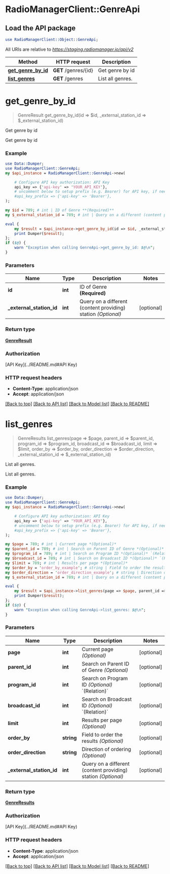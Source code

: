 # RadioManagerClient::GenreApi

## Load the API package
```perl
use RadioManagerClient::Object::GenreApi;
```

All URIs are relative to *https://staging.radiomanager.io/api/v2*

Method | HTTP request | Description
------------- | ------------- | -------------
[**get_genre_by_id**](GenreApi.md#get_genre_by_id) | **GET** /genres/{id} | Get genre by id
[**list_genres**](GenreApi.md#list_genres) | **GET** /genres | List all genres.


# **get_genre_by_id**
> GenreResult get_genre_by_id(id => $id, _external_station_id => $_external_station_id)

Get genre by id

Get genre by id

### Example 
```perl
use Data::Dumper;
use RadioManagerClient::GenreApi;
my $api_instance = RadioManagerClient::GenreApi->new(

    # Configure API key authorization: API Key
    api_key => {'api-key' => 'YOUR_API_KEY'},
    # uncomment below to setup prefix (e.g. Bearer) for API key, if needed
    #api_key_prefix => {'api-key' => 'Bearer'},
);

my $id = 789; # int | ID of Genre **(Required)**
my $_external_station_id = 789; # int | Query on a different (content providing) station *(Optional)*

eval { 
    my $result = $api_instance->get_genre_by_id(id => $id, _external_station_id => $_external_station_id);
    print Dumper($result);
};
if ($@) {
    warn "Exception when calling GenreApi->get_genre_by_id: $@\n";
}
```

### Parameters

Name | Type | Description  | Notes
------------- | ------------- | ------------- | -------------
 **id** | **int**| ID of Genre **(Required)** | 
 **_external_station_id** | **int**| Query on a different (content providing) station *(Optional)* | [optional] 

### Return type

[**GenreResult**](GenreResult.md)

### Authorization

[API Key](../README.md#API Key)

### HTTP request headers

 - **Content-Type**: application/json
 - **Accept**: application/json

[[Back to top]](#) [[Back to API list]](../README.md#documentation-for-api-endpoints) [[Back to Model list]](../README.md#documentation-for-models) [[Back to README]](../README.md)

# **list_genres**
> GenreResults list_genres(page => $page, parent_id => $parent_id, program_id => $program_id, broadcast_id => $broadcast_id, limit => $limit, order_by => $order_by, order_direction => $order_direction, _external_station_id => $_external_station_id)

List all genres.

List all genres.

### Example 
```perl
use Data::Dumper;
use RadioManagerClient::GenreApi;
my $api_instance = RadioManagerClient::GenreApi->new(

    # Configure API key authorization: API Key
    api_key => {'api-key' => 'YOUR_API_KEY'},
    # uncomment below to setup prefix (e.g. Bearer) for API key, if needed
    #api_key_prefix => {'api-key' => 'Bearer'},
);

my $page = 789; # int | Current page *(Optional)*
my $parent_id = 789; # int | Search on Parent ID of Genre *(Optional)*
my $program_id = 789; # int | Search on Program ID *(Optional)* `(Relation)`
my $broadcast_id = 789; # int | Search on Broadcast ID *(Optional)* `(Relation)`
my $limit = 789; # int | Results per page *(Optional)*
my $order_by = 'order_by_example'; # string | Field to order the results *(Optional)*
my $order_direction = 'order_direction_example'; # string | Direction of ordering *(Optional)*
my $_external_station_id = 789; # int | Query on a different (content providing) station *(Optional)*

eval { 
    my $result = $api_instance->list_genres(page => $page, parent_id => $parent_id, program_id => $program_id, broadcast_id => $broadcast_id, limit => $limit, order_by => $order_by, order_direction => $order_direction, _external_station_id => $_external_station_id);
    print Dumper($result);
};
if ($@) {
    warn "Exception when calling GenreApi->list_genres: $@\n";
}
```

### Parameters

Name | Type | Description  | Notes
------------- | ------------- | ------------- | -------------
 **page** | **int**| Current page *(Optional)* | [optional] 
 **parent_id** | **int**| Search on Parent ID of Genre *(Optional)* | [optional] 
 **program_id** | **int**| Search on Program ID *(Optional)* &#x60;(Relation)&#x60; | [optional] 
 **broadcast_id** | **int**| Search on Broadcast ID *(Optional)* &#x60;(Relation)&#x60; | [optional] 
 **limit** | **int**| Results per page *(Optional)* | [optional] 
 **order_by** | **string**| Field to order the results *(Optional)* | [optional] 
 **order_direction** | **string**| Direction of ordering *(Optional)* | [optional] 
 **_external_station_id** | **int**| Query on a different (content providing) station *(Optional)* | [optional] 

### Return type

[**GenreResults**](GenreResults.md)

### Authorization

[API Key](../README.md#API Key)

### HTTP request headers

 - **Content-Type**: application/json
 - **Accept**: application/json

[[Back to top]](#) [[Back to API list]](../README.md#documentation-for-api-endpoints) [[Back to Model list]](../README.md#documentation-for-models) [[Back to README]](../README.md)

